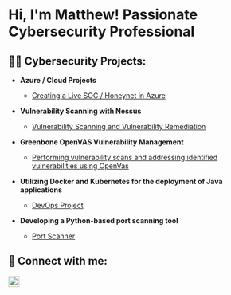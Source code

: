 <h1>Hi, I'm Matthew! Passionate Cybersecurity Professional</a></h1>

<h2>👨‍💻 Cybersecurity Projects:</h2>

- <b>Azure / Cloud Projects</b>
  - [Creating a Live SOC / Honeynet in Azure](https://github.com/MatthewMcCloskey01/MS-Azure-SOC)
 
- <b>Vulnerability Scanning with Nessus</b>
  - [Vulnerability Scanning and Vulnerability Remediation](https://github.com/MatthewMcCloskey01/MS-Azure-SOC)
 
- <b>Greenbone OpenVAS Vulnerability Management</b>
  - [Performing vulnerability scans and addressing identified vulnerabilities using OpenVas](https://github.com/MatthewMcCloskey01/MS-Azure-SOC)
 
- <b>Utilizing Docker and Kubernetes for the deployment of Java applications</b>
  - [DevOps Project](https://github.com/MatthewMcCloskey01/MS-Azure-SOC)
 
- <b>Developing a Python-based port scanning tool</b>
  - [Port Scanner](https://github.com/MatthewMcCloskey01/MS-Azure-SOC)
    
<h2> 🤳 Connect with me:</h2>

[<img align="left" alt="MatthewMcCloskey | LinkedIn" width="22px" src="https://cdn.jsdelivr.net/npm/simple-icons@v3/icons/linkedin.svg" />][linkedin]

[linkedin]: https://linkedin.com/in/MatthewMcCloskey01
